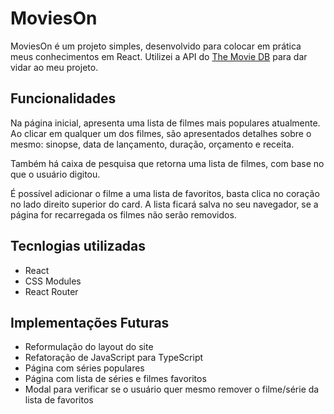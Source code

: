 # MoviesOn

MoviesOn é um projeto simples, desenvolvido para colocar em prática meus conhecimentos em React. Utilizei a API do [The Movie DB](https://www.themoviedb.org "The Movie DB") para dar vidar ao meu projeto.

## Funcionalidades
Na página inicial, apresenta uma lista de filmes mais populares atualmente.  Ao clicar em qualquer um dos filmes, são apresentados detalhes sobre o mesmo: sinopse, data de lançamento, duração, orçamento e receita.

Também há caixa de pesquisa que retorna uma lista de filmes, com base no que o usuário digitou.

É possível adicionar o filme a uma lista de favoritos, basta clica no coração no lado direito superior do card. A lista ficará salva no seu navegador, se a página for recarregada os filmes não serão removidos.

## Tecnlogias utilizadas

- React
- CSS Modules
- React Router

## Implementações Futuras

- Reformulação do layout do site
- Refatoração de JavaScript para TypeScript
- Página com séries populares
- Página com  lista de séries e filmes favoritos
- Modal para verificar se o usuário quer mesmo remover o filme/série da lista de favoritos
